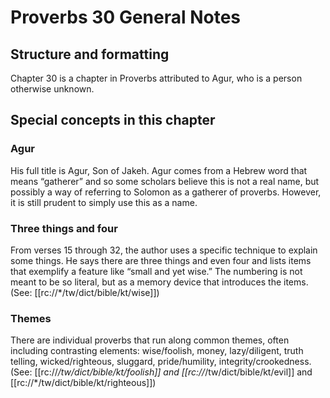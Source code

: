 # Proverbs 30 General Notes
## Structure and formatting

Chapter 30 is a chapter in Proverbs attributed to Agur, who is a person otherwise unknown.

## Special concepts in this chapter
### Agur

His full title is Agur, Son of Jakeh. Agur comes from a Hebrew word that means “gatherer” and so some scholars believe this is not a real name, but possibly a way of referring to Solomon as a gatherer of proverbs. However, it is still prudent to simply use this as a name.

### Three things and four

From verses 15 through 32, the author uses a specific technique to explain some things. He says there are three things and even four and lists items that exemplify a feature like “small and yet wise.” The numbering is not meant to be so literal, but as a memory device that introduces the items. (See: [[rc://*/tw/dict/bible/kt/wise]])

### Themes
There are individual proverbs that run along common themes, often including contrasting elements: wise/foolish, money, lazy/diligent, truth telling, wicked/righteous, sluggard, pride/humility, integrity/crookedness. (See: [[rc://*/tw/dict/bible/kt/foolish]] and [[rc://*/tw/dict/bible/kt/evil]] and [[rc://*/tw/dict/bible/kt/righteous]])